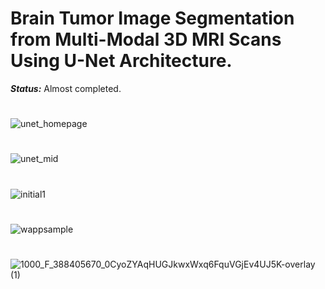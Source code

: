 # Brain Tumor Image Segmentation from Multi-Modal 3D MRI Scans Using U-Net Architecture.


***_Status:_*** Almost completed.


#



![unet_homepage](https://user-images.githubusercontent.com/111432785/232811900-b5af8ccc-de49-4ee9-8aba-bf79dc165ff2.png)


#


![unet_mid](https://user-images.githubusercontent.com/111432785/232812264-099e6956-8a49-470e-bf78-833110768c3d.png)

# 


![initial1](https://user-images.githubusercontent.com/111432785/229051784-be8f4ce2-4df2-4ae8-ab20-f44cf6220248.png)



# 

![wappsample](https://user-images.githubusercontent.com/111432785/228903412-33601235-9175-4bc0-86d5-ca08755f2341.png)

# 

![1000_F_388405670_0CyoZYAqHUGJkwxWxq6FquVGjEv4UJ5K-overlay (1)](https://user-images.githubusercontent.com/111432785/230015948-96768d7e-8fdf-4072-887f-2a19dcd2e0e5.jpg)
